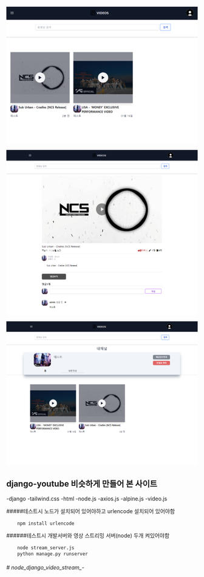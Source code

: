 
   
<p align="center"><img src="main.png" 너비="400"></p>
<p align="center"><img src="detail.png" 너비="400"></p>
<p align="center"><img src="channel.png" 너비="400"></p>





## django-youtube 비슷하게 만들어 본  사이트

-django
-tailwind.css
-html
-node.js
-axios.js
-alpine.js
-video.js

#####테스트시 노드가 설치되어 있어야하고 urlencode 설치되어 있어야함
```
    npm install urlencode
```

######테스트시 개발서버와 영상 스트리밍 서버(node) 두개 켜있어야함
```  
    node stream_server.js
    python manage.py runserver  
``` 
###### # node_django_video_stream_-
